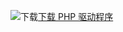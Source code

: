 ![下载](../ssms/media/download-icon.png)[下载 PHP 驱动程序](../connect/php/download-drivers-php-sql-server.md)
